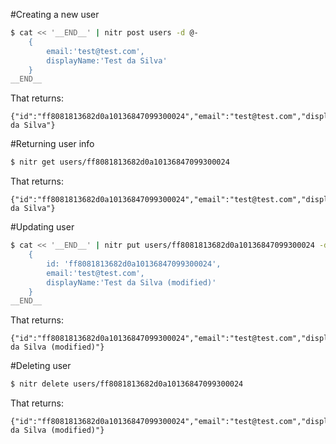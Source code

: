 #Creating a new user

``` bash
$ cat << '__END__' | nitr post users -d @-
    {
        email:'test@test.com',
        displayName:'Test da Silva'
    }
__END__
```

That returns:

```
{"id":"ff8081813682d0a10136847099300024","email":"test@test.com","displayName":"Test da Silva"}
```

#Returning user info

``` bash
$ nitr get users/ff8081813682d0a10136847099300024
```

That returns:

```
{"id":"ff8081813682d0a10136847099300024","email":"test@test.com","displayName":"Test da Silva"}
```

#Updating user

``` bash
$ cat << '__END__' | nitr put users/ff8081813682d0a10136847099300024 -d @-
    {
        id: 'ff8081813682d0a10136847099300024',
        email:'test@test.com',
        displayName:'Test da Silva (modified)'
    }
__END__
```

That returns:

```
{"id":"ff8081813682d0a10136847099300024","email":"test@test.com","displayName":"Test da Silva (modified)"}
```

#Deleting user

``` bash
$ nitr delete users/ff8081813682d0a10136847099300024
```

That returns:

```
{"id":"ff8081813682d0a10136847099300024","email":"test@test.com","displayName":"Test da Silva (modified)"}
```
